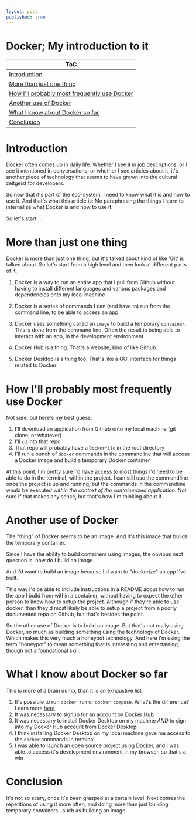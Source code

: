 ```yaml
---
layout: post
published: true
---
```


# Docker; My introduction to it

|ToC|
|---|
|[Introduction](#introduction)|
|[More than just one thing](#more-than-just-one-thing)|
|[How I'll probably most frequently use Docker](#how-ill-probably-most-frequently-use-docker)|
|[Another use of Docker](#another-use-of-docker)|
|[What I know about Docker so far](#what-i-know-about-docker-so-far)|
|[Conclusion](#conclusion)|

# Introduction

Docker often comes up in daily life. Whether I see it in job descriptions, or I see it mentioned in conversations, or whether I see articles about it, it's another piece of technology that seems to have grown into the cultural zeitgeist for developers.

So now that it's part of the eco-system, I need to know what it is and how to use it. And that's what this article is: Me paraphrasing the things I learn to internalize what Docker is and how to use it.

So let's start....

# More than just one thing

Docker is more than just one thing, but it's talked about kind of like 'Git' is talked about. So let's start from a high level and then look at different parts of it.

1. Docker is a way to run an entire app that I pull from Github without having to install different languages and various packages and dependencies onto my local machine

2. Docker is a series of commands I can (and have to) run from the command line, to be able to access an app

3. Docker uses something called an `image` to build a temporary `container`. This is done from the command line. Often the result is being able to interact with an app, in the development environment

4. Docker Hub is a thing. That's a website, kind of like Github.

5. Docker Desktop is a thing too; That's like a GUI interface for things related to Docker

# How I'll probably most frequently use Docker

Not sure, but here's my best guess:

1. I'll download an application from Github onto my local machine (git clone, or whatever)
2. I'll `cd` into that repo
3. That repo will probably have a `Dockerfile` in the root directory
4. I'll run a bunch of `docker` commands in the commandline that will access a Docker image and build a temporary Docker container

At this point, I'm pretty sure I'd have access to most things I'd need to be able to do in the terminal, within the project. I can still use the commandline once the project is up and running, but the commands in the commandline would be executed _within the context of the containerized application._ Not sure if that makes any sense, but that's how I'm thinking about it.

# Another use of Docker

The "thing" of Docker seems to be an image. And it's this image that builds the temporary container.

Since I have the ability to build containers using images, the obvious next question is: how do I build an image.

And I'd want to build an image because I'd want to "dockerize" an app I've built.

This way I'd be able to include instructions in a README about how to run the app I build from within a container, without having to expect the other person to know how to setup the project. Although if they're able to use docker, than they'd most likely be able to setup a project from a poorly documented repo on Github, but that's besides the point.

So the other use of Docker is to build an image. But that's not really using Docker, so much as building something using the technology of Docker. Which makes this very much a honeypot technology. And here i'm using the term "honeypot" to mean something that is interesting and entertaining, though not a foundational skill.

# What I know about Docker so far

This is more of a brain dump, than it is an exhaustive list

1. It's possible to run `docker run` or `docker-compose`. What's the difference? Learn more [here](https://www.theserverside.com/blog/Coffee-Talk-Java-News-Stories-and-Opinions/Docker-run-vs-docker-compose-Whats-the-difference)
2. It was necessary to signup for an account on [Docker Hub](https://hub.docker.com/)
3. It was necessary to install Docker Desktop on my machine _AND_ to sign into my Docker Hub account from Docker Desktop
4. I think installing Docker Desktop on my local machine gave me access to the `docker` commands in terminal
5. I was able to launch an open source project using Docker, and I was able to access it's development environment in my browser, so that's a win

# Conclusion

It's not so scary, once it's been grasped at a certain level. Next comes the repetitions of using it more often, and doing more than just building temporary containers...such as building an image.